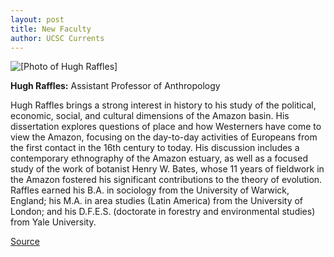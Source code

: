 ```yaml
---
layout: post
title: New Faculty
author: UCSC Currents
---
```


![\[Photo of Hugh Raffles\]][2]

**Hugh Raffles:** Assistant Professor of Anthropology

Hugh Raffles brings a strong interest in history to his study of the political, economic, social, and cultural dimensions of the Amazon basin. His dissertation explores questions of place and how Westerners have come to view the Amazon, focusing on the day-to-day activities of Europeans from the first contact in the 16th century to today. His discussion includes a contemporary ethnography of the Amazon estuary, as well as a focused study of the work of botanist Henry W. Bates, whose 11 years of fieldwork in the Amazon fostered his significant contributions to the theory of evolution. Raffles earned his B.A. in sociology from the University of Warwick, England; his M.A. in area studies (Latin America) from the University of London; and his D.F.E.S. (doctorate in forestry and environmental studies) from Yale University.

[2]: http://www1.ucsc.edu/oncampus/currents/98-99/art/raffles_hugh.jpg

[Source](http://www1.ucsc.edu/oncampus/currents/98-99/11-16/newfac.htm "Permalink to New Faculty: Hugh Raffles: 11-16-98")
